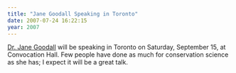 ```yaml
---
title: "Jane Goodall Speaking in Toronto"
date: 2007-07-24 16:22:15
year: 2007
---
```

<a href="http://upcoming.yahoo.com/event/223357/">Dr. Jane Goodall</a> will be speaking in Toronto on Saturday, September 15, at Convocation Hall.  Few people have done as much for conservation science as she has; I expect it will be a great talk.
